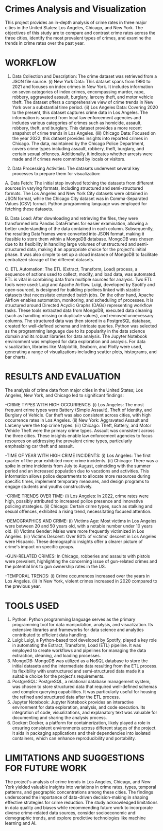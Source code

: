 # Crimes Analysis and Visualization
This project provides an in-depth analysis of crime rates in three major cities in the United States: Los Angeles, Chicago, and New York. The objectives of this study are to compare and contrast crime rates across the three cities, identify the most prevalent types of crimes, and examine the trends in crime rates over the past year.
# WORKFLOW
1. Data Collection and Description: The crime dataset was retrieved from a JSON file source. (i) New York Data: This dataset spans from 1990 to 2021 and focuses on index crimes in New York. It includes information on seven categories of index crimes, encompassing murder, rape, robbery, aggravated assault, burglary, larceny theft, and motor vehicle theft. The dataset offers a comprehensive view of crime trends in New York over a substantial time period.
(ii) Los Angeles Data: Covering 2020 to the present, this dataset captures crime data in Los Angeles. The information is sourced from local law enforcement agencies and includes various categories of crimes such as homicide, assault, robbery, theft, and burglary. This dataset provides a more recent snapshot of crime trends in Los Angeles.
(iii) Chicago Data: Focused on the year 2022, this dataset provides insights into reported crimes in Chicago. The data, maintained by the Chicago Police Department, covers crime types including assault, robbery, theft, burglary, and certain sexual offences. Additionally, it indicates whether arrests were made and if crimes were committed by locals or visitors.

3. Data Processing Activities: The datasets underwent several key processes to prepare them for visualization:
   
A. Data Fetch: The initial step involved fetching the datasets from different sources in varying formats, including structured and semi-structured formats. The Los Angeles and New York City datasets were obtained in JSON format, while the Chicago City dataset was in Comma-Separated Values (CSV) format. Python programming language was employed for fetching these datasets.

B. Data Load: After downloading and retrieving the files, they were transformed into Pandas DataFrames for easier examination, allowing a better understanding of the data contained in each column. Subsequently, the resulting DataFrames were converted into JSON format, making it feasible to store them within a MongoDB database. MongoDB was chosen due to its flexibility in handling large volumes of unstructured and semi-structured data, making it an appropriate choice for the project's initial phase. It was also simple to set up a cloud instance of MongoDB to facilitate centralized storage of the different datasets.

C. ETL Automation:
The ETL (Extract, Transform, Load) process, a sequence of actions used to collect, modify, and load data, was automated. ETL is vital in combining data from multiple sources for analysis. Two ETL tools were used: Luigi and Apache Airflow. Luigi, developed by Spotify and open-sourced, is designed for building pipelines linked with sizable datasets that necessitate extended batch jobs. On the other hand, Apache Airflow enables automation, monitoring, and scheduling of processes. It is structured around Directed Acyclic Graphs (DAGs) representing workflow tasks. These tools extracted data from MongoDB, executed data cleaning (such as handling missing or duplicate values), and removed unnecessary columns. The structured data was then stored in a PostgreSQL database, created for well-defined schema and intricate queries. Python was selected as the programming language due to its popularity in the data science domain and its robust libraries for data analysis. The Jupyter Notebook environment was employed for data exploration and analysis. For data visualization, libraries like Matplotlib, Seaborn, and Plotly were used, generating a range of visualizations including scatter plots, histograms, and bar charts.
# RESULTS AND EVALUATION
The analysis of crime data from major cities in the United States; Los Angeles, New York, and Chicago led to significant findings:

-CRIME TYPES WITH HIGH OCCURRENCE:
(i) Los Angeles: The most frequent crime types were Battery (Simple Assault), Theft of Identity, and Burglary of Vehicle. Car theft was also consistent across cities, with high occurrence rates in Los Angeles.
(ii) New York: Aggravated Assault and Larceny were the top crime types.
(iii) Chicago: Theft, Battery, and Motor Vehicle Theft were the primary crime types. Assault was consistent across the three cities.
These insights enable law enforcement agencies to focus resources on addressing the prevalent crime types, particularly emphasizing car theft and assault.

-TIME OF YEAR WITH HIGH CRIME INCIDENTS:
(i) Los Angeles: The first quarter of the year exhibited more crime incidents.
(ii) Chicago: There was a spike in crime incidents from July to August, coinciding with the summer period and an increased population due to vacations and activities.
This information allows police departments to allocate more resources during specific times, implement temporary measures, and design programs to engage students and youths constructively.

-CRIME TRENDS OVER TIME:
(i) Los Angeles: In 2022, crime rates were high, possibly attributed to increased police presence and innovative policing strategies.
(ii) Chicago: Certain crime types, such as stalking and sexual offences, exhibited a rising trend, necessitating focused attention.

-DEMOGRAPHICS AND CRIME:
(i) Victims Age: Most victims in Los Angeles were between 20 and 50 years old, with a notable number under 10 years old.
(ii) Victims Gender: Males were more frequently victimized in Los Angeles.
(iii) Victims Descent: Over 80% of victims' descent in Los Angeles were Hispanic.
These demographic insights offer a clearer picture of crime's impact on specific groups.

-GUN-RELATED CRIMES:
In Chicago, robberies and assaults with pistols were prevalent, highlighting the concerning issue of gun-related crimes and the potential link to gun ownership rates in the US.

-TEMPORAL TRENDS:
(i) Crime occurrences increased over the years in Los Angeles.
(ii) In New York, violent crimes increased in 2020 compared to the previous year.

# TOOLS USED
1. Python: Python programming language serves as the primary programming tool for data manipulation, analysis, and visualization. Its extensive libraries and frameworks for data science and analytics contributed to efficient data handling.
2. Luigi: Luigi, a Python-based tool developed by Spotify, played a key role in automating the Extract, Transform, Load (ETL) pipeline. It was employed to create workflows and pipelines for managing the data extraction, cleaning, and loading processes.
3. MongoDB: MongoDB was utilized as a NoSQL database to store the initial datasets and the intermediate data resulting from the ETL process. Its flexibility with unstructured and semi-structured data made it a suitable choice for the project's requirements.
4. PostgreSQL: PostgreSQL, a relational database management system, was chosen to store structured data that required well-defined schemas and complex querying capabilities. It was particularly useful for housing the refined and structured data after the ETL process.
5. Jupyter Notebook: Jupyter Notebook provides an interactive environment for data exploration, analysis, and code execution. Its integration of code, visualizations, and explanatory text was valuable for documenting and sharing the analysis process.
6. Docker: Docker, a platform for containerization, likely played a role in ensuring consistent environments across different stages of the project. It aids in packaging applications and their dependencies into isolated containers, which can enhance reproducibility and portability.
# LIMITATIONS AND SUGGESTIONS FOR FUTURE WORK
The project's analysis of crime trends in Los Angeles, Chicago, and New York yielded valuable insights into variations in crime rates, types, temporal patterns, and geographic concentrations among these cities. The findings underscored the importance of data-driven decision-making in shaping effective strategies for crime reduction. The study acknowledged limitations in data quality and biases while recommending future work to incorporate diverse crime-related data sources, consider socioeconomic and demographic trends, and explore predictive technologies like machine learning and AI. 

